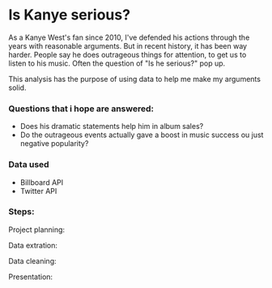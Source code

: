 # Is Kanye serious?

As a Kanye West's fan since 2010, I've defended his actions through the years with reasonable arguments. But in recent history, it has been way harder. People say he does outrageous things for attention, to get us to listen to his music. Often the question of "Is he serious?" pop up. 

This analysis has the purpose of using data to help me make my arguments solid. 

### Questions that i hope are answered:
- Does his dramatic statements help him in album sales?
- Do the outrageous events actually gave a boost in music success ou just negative popularity?

### Data used
- Billboard API
- Twitter API


### Steps:

Project planning: 

Data extration:

Data cleaning:

Presentation: 
